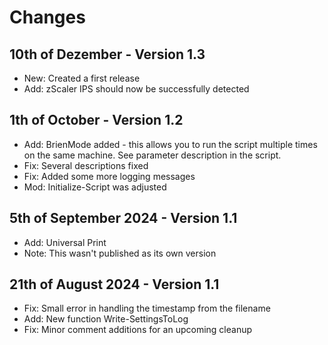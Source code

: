 # Changes

## 10th of Dezember - Version 1.3

- New: Created a first release
- Add: zScaler IPS should now be successfully detected

## 1th of October - Version 1.2

- Add: BrienMode added - this allows you to run the script multiple times on the same machine. See parameter description in the script.
- Fix: Several descriptions fixed
- Fix: Added some more logging messages
- Mod: Initialize-Script was adjusted

## 5th of September 2024 - Version 1.1

- Add: Universal Print
- Note: This wasn't published as its own version

## 21th of August 2024 - Version 1.1

- Fix: Small error in handling the timestamp from the filename
- Add: New function Write-SettingsToLog
- Fix: Minor comment additions for an upcoming cleanup
